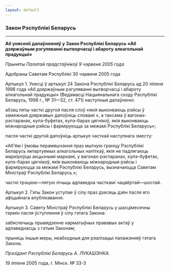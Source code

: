 ```yaml
---
layout: default
---
```


### Закон Рэспублікі Беларусь

****

<span class="underline"></span>

**Аб унясеніі дапаўненняў у Закон Рэспублікі Беларусь «Аб дзяржаўным
рэгуляванні вытворчасці і абароту алкагольнай прадукцыі»**

*Прыняты Палатай прадстаўнікоў 9 чэрвеня 2005 года*

Адобраны Саветам Рэспублікі 30 чэрвеня 2005 года

Артыкул 1. Унесці ў артыкул 24 Закона Рэспублікі Беларусь ад 20 ліпеня
1998 года «Аб дзяржаўным рэгуляванні вытворчасці і абароту алкагольнай
прадукцыі» (Ведамасці Нацыянальнага сходу Рэспублікі Беларусь, 1998
г., № 31—32, ст. 471) наступныя дапаўненні:

абзац пяты часткі другой пасля слоў «якія выконваюць рэйсы ў замежныя
дзяржавы» дапоўніць словамі «, а таксама ў вагонах-рэстаранах,
купэ-буфетах, купэ-барах цягнікоў, якія выконваюць міжнародныя
рэйсы і фарміруюцца за межамі Рэспублікі Беларусь»;

пасля часткі другой дапоўніць артыкул часткай наступнага зместу:

«Аб'ём і ўмовы перамяшчэння праз мытную граніцу Рэспублікі Беларусь
імпартуемых алкагольных напіткаў, якія не падлягаюць маркіроўцы
акцызнымі маркамі, у вагонах-рэстаранах, купэ-буфетах, купэ-барах
цягнікоў, якія выконваюць міжнародныя рэйсы і фарміруюцца за межамі
Рэспублікі Беларусь, вызначаюцца Саветам Міністраў Рэспублікі
Беларусь.»;

часткі трэцюю—пятую лічыць адпаведна часткамі чацвёртай—шостай.

Артыкул 2. Гэты Закон уступае ў сілу праз дзесяць дзён пасля яго
афіцыйнага апублікавання.

Артыкул 3. Савету Міністраў Рэспублікі Беларусь у шасцімесячны тэрмін
пасля ўступлення ў сілу гэтага Закона:

забяспечыць прывядзенне нарматыўных прававых актаў у адпаведнасць з
гэтым Законам;

прыняць іншыя меры, неабходныя для рэалізацыі палажэнняў гэтага Закона.

*Прэзідэнт Рэспублікі Беларусь А. ЛУКАШЭНКА.*

19 ліпеня 2005 года, г. Мінск. № 33-З
